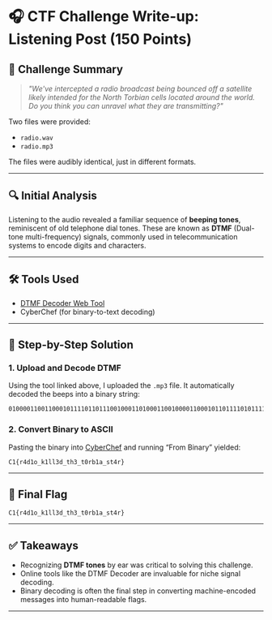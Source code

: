 
# 🎧 CTF Challenge Write-up: Listening Post (150 Points)

## 🧠 Challenge Summary

> _"We've intercepted a radio broadcast being bounced off a satellite likely intended for the North Torbian cells located around the world. Do you think you can unravel what they are transmitting?"_

Two files were provided:
- `radio.wav`
- `radio.mp3`

The files were audibly identical, just in different formats.

---

## 🔍 Initial Analysis

Listening to the audio revealed a familiar sequence of **beeping tones**, reminiscent of old telephone dial tones. These are known as **DTMF** (Dual-tone multi-frequency) signals, commonly used in telecommunication systems to encode digits and characters.

---

## 🛠️ Tools Used

- [DTMF Decoder Web Tool](https://unframework.github.io/dtmf-detect/#/)
- CyberChef (for binary-to-text decoding)

---

## 🧪 Step-by-Step Solution

### 1. Upload and Decode DTMF

Using the tool linked above, I uploaded the `.mp3` file. It automatically decoded the beeps into a binary string:

```
0100001100110001011110110111001000110100011001000011000101101111010111110110101100110001011011000110110000110011011001000101111101110100011010000011001101011111011101000011000001110010011000100011000101100001010111110111001101110100001101000111001001111101
```

### 2. Convert Binary to ASCII

Pasting the binary into [CyberChef](https://gchq.github.io/CyberChef/) and running “From Binary” yielded:

```
C1{r4d1o_k1ll3d_th3_t0rb1a_st4r}
```

---

## 🏁 Final Flag

```
C1{r4d1o_k1ll3d_th3_t0rb1a_st4r}
```

---

## ✅ Takeaways

- Recognizing **DTMF tones** by ear was critical to solving this challenge.
- Online tools like the DTMF Decoder are invaluable for niche signal decoding.
- Binary decoding is often the final step in converting machine-encoded messages into human-readable flags.

---
